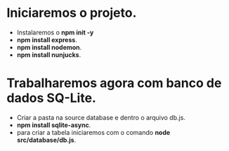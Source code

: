 # Iniciaremos o projeto.
- Instalaremos o **npm init -y**
- **npm install express**.
- **npm install nodemon**.
- **npm install nunjucks**.

# Trabalharemos agora com banco de dados SQ-Lite.
- Criar a pasta na source database e dentro o arquivo db.js.
- **npm install sqlite-async**.
- para criar a tabela iniciaremos com o comando **node src/database/db.js**.